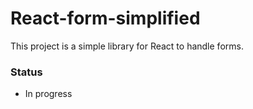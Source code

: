 # React-form-simplified

This project is a simple library for React to handle forms.

### Status
* In progress
